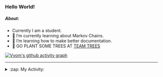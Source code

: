 ### Hello World!

##### About:
- Currently I am a student.
- 🌱 I’m currently learning about Markov Chains.
- 🌱 I’m learning how to make better documentation.
- 🌱 GO PLANT SOME TREES AT [TEAM TREES](https://teamtrees.org/)

[![Vyom's github activity graph](https://activity-graph.herokuapp.com/graph?username=Vyvy-vi)](https://github.com/ashutosh00710/github-readme-activity-graph)

---
<details>
  <summary>:zap: My Activity:</summary>
  
<!--START_SECTION:waka-->
![Code Time](http://img.shields.io/badge/Code%20Time-802%20hrs%201%20min-blue)

**I'm a Night 🦉** 

```text
🌞 Morning    72 commits     ██░░░░░░░░░░░░░░░░░░░░░░░   8.76% 
🌆 Daytime    199 commits    ██████░░░░░░░░░░░░░░░░░░░   24.21% 
🌃 Evening    284 commits    ████████░░░░░░░░░░░░░░░░░   34.55% 
🌙 Night      267 commits    ████████░░░░░░░░░░░░░░░░░   32.48%

```
📅 **I'm Most Productive on Sunday** 

```text
Monday       78 commits     ██░░░░░░░░░░░░░░░░░░░░░░░   9.49% 
Tuesday      138 commits    ████░░░░░░░░░░░░░░░░░░░░░   16.79% 
Wednesday    124 commits    ███░░░░░░░░░░░░░░░░░░░░░░   15.09% 
Thursday     110 commits    ███░░░░░░░░░░░░░░░░░░░░░░   13.38% 
Friday       107 commits    ███░░░░░░░░░░░░░░░░░░░░░░   13.02% 
Saturday     88 commits     ██░░░░░░░░░░░░░░░░░░░░░░░   10.71% 
Sunday       177 commits    █████░░░░░░░░░░░░░░░░░░░░   21.53%

```


📊 **This Week I Spent My Time On** 

```text
🔥 Editors: 
VS Code                  43 mins             ██████████████░░░░░░░░░░░   59.21% 
Vim                      30 mins             ██████████░░░░░░░░░░░░░░░   40.79%

🐱‍💻 Projects: 
praise                   1 hr 6 mins         ██████████████████████░░░   89.9% 
praise_backend_js        7 mins              ██░░░░░░░░░░░░░░░░░░░░░░░   9.99% 
Unknown Project          0 secs              ░░░░░░░░░░░░░░░░░░░░░░░░░   0.11%

```


 Last Updated on 04/06/2022 13:08:02 UTC
<!--END_SECTION:waka-->
</details>
